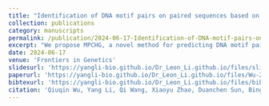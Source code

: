 ```yaml
---
title: "Identification of DNA motif pairs on paired sequences based on composite heterogeneous graph"
collection: publications
category: manuscripts
permalink: /publication/2024-06-17-Identification-of-DNA-motif-pairs-on-p
excerpt: "We propose MPCHG, a novel method for predicting DNA motif pairs using a composite heterogeneous graph model. Unlike existing approaches that rely on single-motif recognition and suffer from local optima, MPCHG identifies motif pairs on paired sequences with significantly improved accuracy. The predicted motifs show increased DNase accessibility and functional consistency, and their associated transcription factor pairs are significantly enriched with known interactions. These findings highlight MPCHG's potential for uncovering DNA motif cooperativity and advancing our understanding of gene regulation mediated by long-range chromatin interactions."
date: 2024-06-17
venue: 'Frontiers in Genetics'
slidesurl: 'https://yangli-bio.github.io/Dr_Leon_Li.github.io/files/slides1.pdf'
paperurl: 'https://yangli-bio.github.io/Dr_Leon_Li.github.io/files/Wu-2024-Identification-of-DNA-motif-pairs-on-p.pdf'
bibtexurl: 'https://yangli-bio.github.io/Dr_Leon_Li.github.io/files/bibtex1.bib'
citation: 'Qiuqin Wu, Yang Li, Qi Wang, Xiaoyu Zhao, Duanchen Sun, Bingqiang Liu. (2024). &quot;Identification of DNA motif pairs on paired sequences based on composite heterogeneous graph.&quot; <i>Frontiers in Genetics</i>. 15.'
---
```

